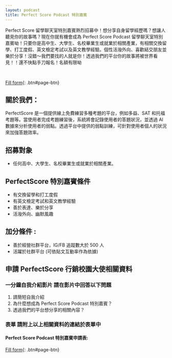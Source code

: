 ```yaml
---
layout: podcast
title: Perfect Score Podcast 特別嘉賓
---
```


Perfect Score 留學聊天室特別嘉賓熱烈招募中！想分享自身留學經歷嗎？想讓人聽見你的故事嗎？現在你就有機會成為 Perfect Score Podcast 留學聊天室特別嘉賓呦！只要你是高中生、大學生、名校畢業生或就業於相關產業，有相關交換留學、打工度假、英文檢定考試以及英文教學經驗。個性活潑外向、喜歡結交朋友並樂於分享！沒錯～我們要找的人就是你！透過我們的平台你的故事將被世界看見！！還不快點手刀報名！名額有限呦

<br/>

[Fill form](https://2bs9m2ujxlo.typeform.com/to/A8yMM139){: .btn#page-btn}
<br/>

## 關於我們：

PerfectScore 是一個提供線上免費練習多種考題的平台，例如多益、SAT 和托福考題等。當使用者完成考題練習後，系統將會記錄使用者的答題狀況，並透過 AI 數據來分析使用者的弱點。透過平台中提供的弱點訓練，可針對使用者個人的狀況來加強答題效率。

## 招募對象

- 任何高中、大學生、名校畢業生或就業於相關產業。

## PerfectScore 特別嘉賓條件

- 有交換留學和打工度假
- 有英文檢定考試和英文教學經驗
- 善於表達、樂於分享
- 活潑外向、幽默風趣

## 加分條件 :

- 善於經營社群平台，IG/FB 追蹤數大於 500 人
- 活躍於社群平台 (可依貼文互動率作為依據)

## 申請 PerfectScore 行銷校園大使相關資料

### 一分鐘自我介紹影片 請在影片中回答以下問題

1. 請簡短自我介紹
2. 為什麼想成為 Perfect Score Podcast 特別嘉賓？
3. 透過我們的平台想分享的相關內容？

### 表單 請附上以上相關資料的連結於表單中

#### Perfect Score Podcast 特別嘉賓申請表:

[Fill form](https://2bs9m2ujxlo.typeform.com/to/A8yMM139){: .btn#page-btn}
<br/>
